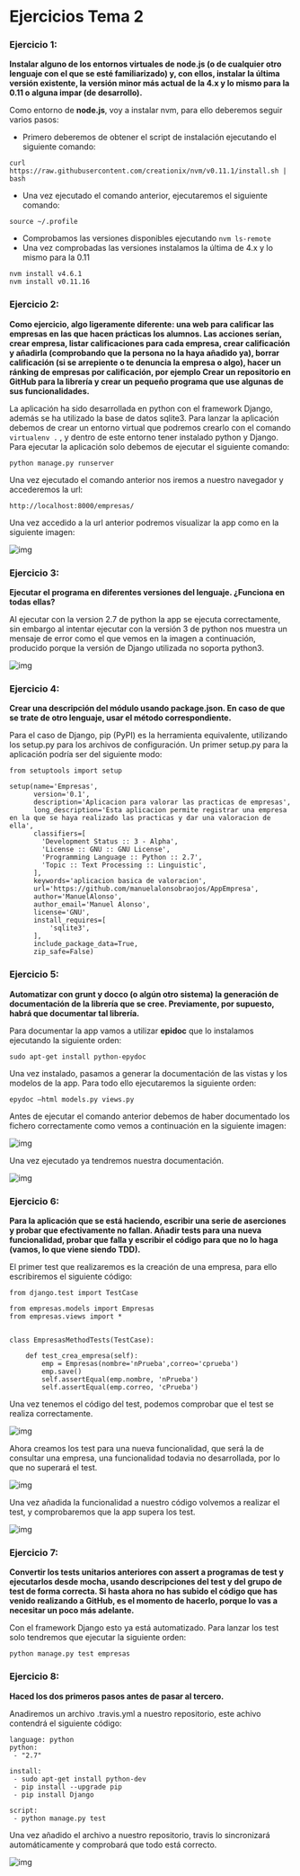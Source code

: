 # Ejercicios Tema 2

### Ejercicio 1:
**Instalar alguno de los entornos virtuales de node.js (o de cualquier otro lenguaje con el que se esté familiarizado) y, con ellos, instalar la última versión existente, la versión minor más actual de la 4.x y lo mismo para la 0.11 o alguna impar (de desarrollo).**

Como entorno de **node.js**, voy a instalar nvm, para ello deberemos seguir varios pasos:

- Primero deberemos de obtener el script de instalación ejecutando el siguiente comando:   
```
curl https://raw.githubusercontent.com/creationix/nvm/v0.11.1/install.sh | bash
``` 
- Una vez ejecutado el comando anterior, ejecutaremos el siguiente comando:
```
source ~/.profile
```
- Comprobamos las versiones disponibles ejecutando ```nvm ls-remote```
- Una vez comprobadas las versiones instalamos la última de 4.x y lo mismo para la 0.11
```
nvm install v4.6.1
nvm install v0.11.16
``` 

### Ejercicio 2:
**Como ejercicio, algo ligeramente diferente: una web para calificar las empresas en las que hacen prácticas los alumnos. Las acciones serían, crear empresa, listar calificaciones para cada empresa, crear calificación y añadirla (comprobando que la persona no la haya añadido ya), borrar calificación (si se arrepiente o te denuncia la empresa o algo), hacer un ránking de empresas por calificación, por ejemplo Crear un repositorio en GitHub para la librería y crear un pequeño programa que use algunas de sus funcionalidades.**  

La aplicación ha sido desarrollada en python con el framework Django, además se ha utilizado la base de datos sqlite3. Para lanzar la aplicación debemos de crear un entorno virtual que podremos crearlo con el comando ```virtualenv .``` , y dentro de este entorno tener instalado python y Django. Para ejecutar la aplicación solo debemos de ejecutar el siguiente comando:
```
python manage.py runserver
```
Una vez ejecutado el comando anterior nos iremos a nuestro navegador y accederemos la url: 
```
http://localhost:8000/empresas/
```
Una vez accedido a la url anterior podremos visualizar la app como en la siguiente imagen:

![img](https://github.com/manuelalonsobraojos/IV-Ejercicios/blob/master/Ejercicios-tema2/capturas/captura2.png)


### Ejercicio 3:
**Ejecutar el programa en diferentes versiones del lenguaje. ¿Funciona en todas ellas?**

Al ejecutar con la version 2.7 de python la app se ejecuta correctamente, sin embargo al intentar ejecutar con la versión 3 de python nos muestra un mensaje de error como el que vemos en la imagen a continuación, producido porque la versión de Django utilizada no soporta python3.

![img](https://github.com/manuelalonsobraojos/IV-Ejercicios/blob/master/Ejercicios-tema2/capturas/captura3.png)

### Ejercicio 4:
**Crear una descripción del módulo usando package.json. En caso de que se trate de otro lenguaje, usar el método correspondiente.**

Para el caso de Django, pip (PyPI) es la herramienta equivalente, utilizando los setup.py para los archivos de configuración. Un primer setup.py para la aplicación podría ser del siguiente modo:

```
from setuptools import setup

setup(name='Empresas',
      version='0.1',
      description='Aplicacion para valorar las practicas de empresas',
      long_description='Esta aplicacion permite registrar una empresa en la que se haya realizado las practicas y dar una valoracion de ella',
      classifiers=[
        'Development Status :: 3 - Alpha',
        'License :: GNU :: GNU License',
        'Programming Language :: Python :: 2.7',
        'Topic :: Text Processing :: Linguistic',
      ],
      keywords='aplicacion basica de valoracion',
      url='https://github.com/manuelalonsobraojos/AppEmpresa',
      author='ManuelAlonso',
      author_email='Manuel Alonso',
      license='GNU',
      install_requires=[
          'sqlite3',
      ],
      include_package_data=True,
      zip_safe=False)
```

### Ejercicio 5:
**Automatizar con grunt y docco (o algún otro sistema) la generación de documentación de la librería que se cree. Previamente, por supuesto, habrá que documentar tal librería.**

Para documentar la app vamos a utilizar **epidoc** que lo instalamos ejecutando la siguiente orden:
```
sudo apt-get install python-epydoc
```
Una vez instalado, pasamos a generar la documentación de las vistas y los modelos de la app. Para todo ello ejecutaremos la siguiente orden:
```
epydoc –html models.py views.py
```
Antes de ejecutar el comando anterior debemos de haber documentado los fichero correctamente como vemos a continuación en la siguiente imagen:

![img](https://github.com/manuelalonsobraojos/IV-Ejercicios/blob/master/Ejercicios-tema2/capturas/captura4.png)

Una vez ejecutado ya tendremos nuestra documentación.

![img](https://github.com/manuelalonsobraojos/IV-Ejercicios/blob/master/Ejercicios-tema2/capturas/captura5.png)


### Ejercicio 6:
**Para la aplicación que se está haciendo, escribir una serie de aserciones y probar que efectivamente no fallan. Añadir tests para una nueva funcionalidad, probar que falla y escribir el código para que no lo haga (vamos, lo que viene siendo TDD).**

El primer test que realizaremos es la creación de una empresa, para ello escribiremos el siguiente código:
```
from django.test import TestCase

from empresas.models import Empresas
from empresas.views import *


class EmpresasMethodTests(TestCase):

	def test_crea_empresa(self):
		emp = Empresas(nombre='nPrueba',correo='cprueba')
		emp.save()
		self.assertEqual(emp.nombre, 'nPrueba')
		self.assertEqual(emp.correo, 'cPrueba')

```
Una vez tenemos el código del test, podemos comprobar que el test se realiza correctamente.

![img](https://github.com/manuelalonsobraojos/IV-Ejercicios/blob/master/Ejercicios-tema2/capturas/captura6.png)

Ahora creamos los test para una nueva funcionalidad, que será la de consultar una empresa, una funcionalidad todavia no desarrollada, por lo que no superará el test.

![img](https://github.com/manuelalonsobraojos/IV-Ejercicios/blob/master/Ejercicios-tema2/capturas/captura7.png)

Una vez añadida la funcionalidad a nuestro código volvemos a realizar el test, y comprobaremos que la app supera los test.

![img](https://github.com/manuelalonsobraojos/IV-Ejercicios/blob/master/Ejercicios-tema2/capturas/captura8.png)


### Ejercicio 7:
**Convertir los tests unitarios anteriores con assert a programas de test y ejecutarlos desde mocha, usando descripciones del test y del grupo de test de forma correcta. Si hasta ahora no has subido el código que has venido realizando a GitHub, es el momento de hacerlo, porque lo vas a necesitar un poco más adelante.**

Con el framework Django esto ya está automatizado. Para lanzar los test solo tendremos que ejecutar la siguiente orden:
```
python manage.py test empresas
```

### Ejercicio 8:
**Haced los dos primeros pasos antes de pasar al tercero.**

Anadiremos un archivo .travis.yml a nuestro repositorio, este achivo contendrá el siguiente código:
```
language: python
python:
 - "2.7"

install:
 - sudo apt-get install python-dev
 - pip install --upgrade pip 
 - pip install Django 

script:
 - python manage.py test
```
Una vez añadido el archivo a nuestro repositorio, travis lo sincronizará automáticamente y comprobará que todo está correcto.

![img](https://github.com/manuelalonsobraojos/IV-Ejercicios/blob/master/Ejercicios-tema2/capturas/Captura9.PNG)




